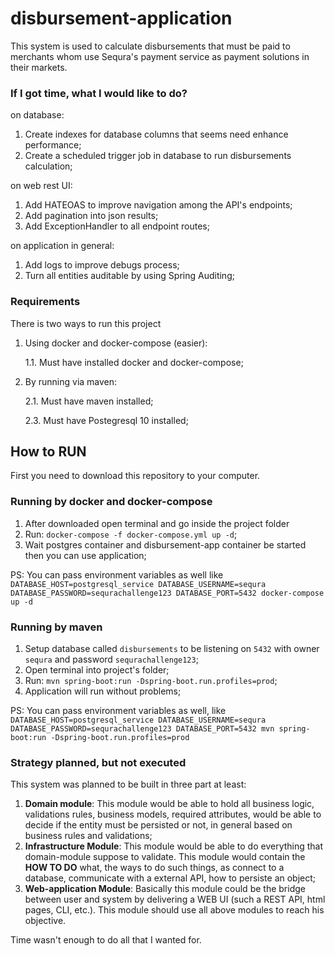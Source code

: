 # disbursement-application

This system is used to calculate disbursements that must be paid to merchants whom use Sequra's payment service as
payment solutions in their markets.

### If I got time, what I would like to do?

on database:
1. Create indexes for database columns that seems need enhance performance;
2. Create a scheduled trigger job in database to run disbursements calculation;

on web rest UI:
1. Add HATEOAS to improve navigation among the API's endpoints;
2. Add pagination into json results;
3. Add ExceptionHandler to all endpoint routes;

on application in general:
1. Add logs to improve debugs process;
2. Turn all entities auditable by using Spring Auditing;

### Requirements

There is two ways to run this project
1. Using docker and docker-compose (easier):

   1.1. Must have installed docker and docker-compose;


2. By running via maven:

   2.1. Must have maven installed;

   2.3. Must have Postegresql 10 installed;

## How to RUN

First you need to download this repository to your computer.

### Running by docker and docker-compose
1. After downloaded open terminal and go inside the project folder
2. Run: `docker-compose -f docker-compose.yml up -d`;
3. Wait postgres container and disbursement-app container be started then you can use application;

PS: You can pass environment variables as well like `DATABASE_HOST=postgresql_service DATABASE_USERNAME=sequra DATABASE_PASSWORD=sequrachallenge123 DATABASE_PORT=5432 docker-compose up -d`


### Running by maven
1. Setup database called `disbursements` to be listening on `5432` with owner `sequra` and password `sequrachallenge123`;
2. Open terminal into project's folder;
3. Run: `mvn spring-boot:run -Dspring-boot.run.profiles=prod`;
4. Application will run without problems;

PS: You can pass environment variables as well, like `DATABASE_HOST=postgresql_service DATABASE_USERNAME=sequra DATABASE_PASSWORD=sequrachallenge123 DATABASE_PORT=5432 mvn spring-boot:run -Dspring-boot.run.profiles=prod`

### Strategy planned, but not executed

This system was planned to be built in three part at least:
1. **Domain module**: This module would be able to hold all business logic, validations rules, business models,
   required attributes, would be able to decide if the entity must be persisted or not, in general based on business rules
   and validations;
2. **Infrastructure Module**: This module would be able to do everything that domain-module suppose to validate.
   This module would contain the **HOW TO DO** what, the ways to do such things, as connect to a database, communicate
   with a external API, how to persiste an object;
3. **Web-application Module**: Basically this module could be the bridge between user and system by delivering
   a WEB UI (such a REST API, html pages, CLI, etc.). This module should use all above modules to reach his objective.

Time wasn't enough to do all that I wanted for.






